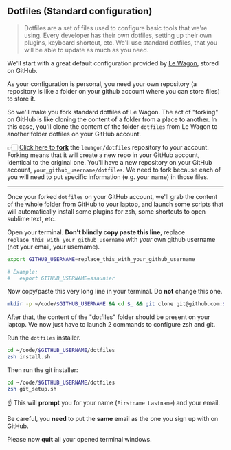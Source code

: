 ## Dotfiles (Standard configuration)

> Dotfiles are a set of files used to configure basic tools that we're using. Every developer has their own dotfiles, setting up their own plugins, keyboard shortcut, etc. We'll use standard dotfiles, that you will be able to update as much as you need.

We'll start with a great default configuration provided by [Le Wagon](http://github.com/lewagon/dotfiles), stored on GitHub.

As your configuration is personal, you need your own repository (a repository is like a folder on your github account where you can store files) to store it.

So we'll make you fork standard dotfiles of Le Wagon. The act of "forking" on GitHub is like cloning the content of a folder from a place to another. In this case, you'll clone the content of the folder `dotfiles` from Le Wagon to another folder dotfiles on your GitHub account.

👉🏻 [Click here to **fork**](https://github.com/lewagon/dotfiles/fork) the `lewagon/dotfiles` repository to your account. Forking means that it will create a new repo in your GitHub account, identical to the original one. You'll have a new repository on your GitHub account, `your_github_username/dotfiles`. We need to fork because each of you will need to put specific information (e.g. your name) in those files.

--------------------

Once your forked `dotfiles` on your GitHub account, we'll grab the content of the whole folder from GitHub to your laptop, and launch some scripts that will automatically install some plugins for zsh, some shortcuts to open sublime text, etc.

Open your terminal. **Don't blindly copy paste this line**, replace `replace_this_with_your_github_username` with *your*
own github username (not your email, your username).

```bash
export GITHUB_USERNAME=replace_this_with_your_github_username

# Example:
#   export GITHUB_USERNAME=ssaunier
```

Now copy/paste this very long line in your terminal. Do **not** change this one.

```bash
mkdir -p ~/code/$GITHUB_USERNAME && cd $_ && git clone git@github.com:$GITHUB_USERNAME/dotfiles.git
```

<script id="asciicast-ks0iILrMVv7kvmJ1STqKiwFWR" src="https://asciinema.org/a/ks0iILrMVv7kvmJ1STqKiwFWR.js" async></script>

After that, the content of the "dotfiles" folder should be present on your laptop. We now just have to launch 2 commands to configure zsh and git.

Run the `dotfiles` installer.

```bash
cd ~/code/$GITHUB_USERNAME/dotfiles
zsh install.sh
```

Then run the git installer:

```bash
cd ~/code/$GITHUB_USERNAME/dotfiles
zsh git_setup.sh
```

:point_up: This will **prompt** you for your name (`Firstname Lastname`) and your email.

Be careful, you **need** to put the **same** email as the one you sign up with on GitHub.

Please now **quit** all your opened terminal windows.
